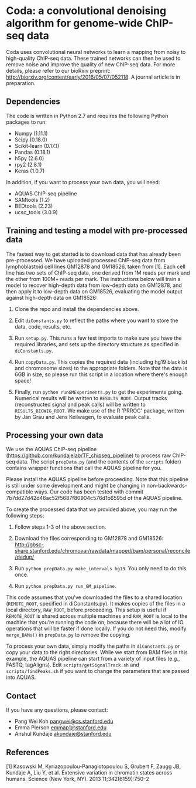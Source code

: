 # Coda: a convolutional denoising algorithm for genome-wide ChIP-seq data

Coda uses convolutional neural networks to learn a mapping from noisy to high-quality ChIP-seq data.
These trained networks can then be used to remove noise and improve the quality of new ChIP-seq data.
For more details, please refer to our bioRxiv preprint: http://biorxiv.org/content/early/2016/05/07/052118. A journal article is in preparation.

## Dependencies
The code is written in Python 2.7 and requires the following Python packages to run:
- Numpy (1.11.1)
- Scipy (0.18.0)
- Scikit-learn (0.17.1)
- Pandas (0.18.1)
- h5py (2.6.0)
- rpy2 (2.8.1)
- Keras (1.0.7)

In addition, if you want to process your own data, you will need:
- AQUAS ChIP-seq pipeline
- SAMtools (1.2)
- BEDtools (2.23)
- ucsc_tools (3.0.9)

## Training and testing a model with pre-processed data
The fastest way to get started is to download data that has already been pre-processed. 
We have uploaded processed ChIP-seq data from lymphoblastoid cell lines GM12878 and GM18526, 
taken from [1]. Each cell line has two sets of ChIP-seq data, one derived from 1M reads per mark and 
the other from 100M+ reads per mark. The instructions below will train a model to recover high-depth
data from low-depth data on GM12878, and then apply it to low-depth data on GM18526, evaluating the 
model output against high-depth data on GM18526:

1) Clone the repo and install the dependencies above.

2) Edit `diConstants.py` to reflect the paths where you want to store the data, code, results, etc.

3) Run `setup.py`. This runs a few test imports to make sure you have the required libraries, and sets
up the directory structure as specified in `diConstants.py`.

4) Run `copyData.py`. This copies the required data (including hg19 blacklist and chromosome sizes) to 
the appropriate folders. Note that the data is 6GB in size, so please run this script in a location
where there's enough space!

5) Finally, run `python runGMExperiments.py` to get the experiments going. Numerical results will be 
written to `RESULTS_ROOT`. Output tracks (reconstructed signal and peak calls) will be written to `RESULTS_BIGWIG_ROOT`.
We make use of the R 'PRROC' package, written by Jan Grau and Jens Keilwagen, to evaluate peak calls.

## Processing your own data
We use the AQUAS ChIP-seq pipeline (https://github.com/kundajelab/TF_chipseq_pipeline)
to process raw ChIP-seq data. The script `prepData.py` (and the contents of the `scripts` folder)
contains wrapper functions that call the AQUAS pipeline for you. 

Please install the AQUAS pipeline before proceeding. Note that this pipeline is still under
some development and might be changing in non-backwards-compatible ways. Our code has been tested with
commit 7b7dd27d42d46ac52f5687f80904c576d1b6595d of the AQUAS pipeline. 

To create the processed data that we provided above, you may run the following steps:

1) Follow steps 1-3 of the above section.

2) Download the files corresponding to GM12878 and GM18526:
http://gbsc-share.stanford.edu/chromovar/rawdata/mapped/bam/personal/reconcile/dedup/

3) Run `python prepData.py make_intervals hg19`. You only need to do this once.

4) Run `python prepData.py run_GM_pipeline`. 

This code assumes that you've downloaded the files to a shared location 
(`REMOTE_ROOT`, specified in diConstants.py). It makes copies of the files in a 
local directory, `RAW_ROOT`, before proceeding. This setup is useful if `REMOTE_ROOT`
is shared across multiple machines and `RAW_ROOT` is local to the machine that you're
running the code on, because there will be a lot of IO operations that will be faster
if done locally. If you do not need this, modify `merge_BAMs()` in `prepData.py`
to remove the copying.

To process your own data, simply modify the paths in `diConstants.py` or copy your 
data to the right directories. While we start from BAM files in this example, the AQUAS 
pipeline can start from a variety of input files (e.g., FASTQ, tagAligns). Edit 
`scripts/getSignalTrack.sh` and `scripts/findPeaks.sh` if you want to change the parameters that 
are passed into AQUAS.

## Contact
If you have any questions, please contact:
- Pang Wei Koh <pangwei@cs.stanford.edu>
- Emma Pierson <emmap1@stanford.edu>
- Anshul Kundaje <akundaje@stanford.edu>

## References
[1] Kasowski M, Kyriazopoulou-Panagiotopoulou S, Grubert F, Zaugg JB, Kundaje A, Liu Y, et al. Extensive variation in chromatin states across humans. Science (New York, NY). 2013 11;342(6159):750–2